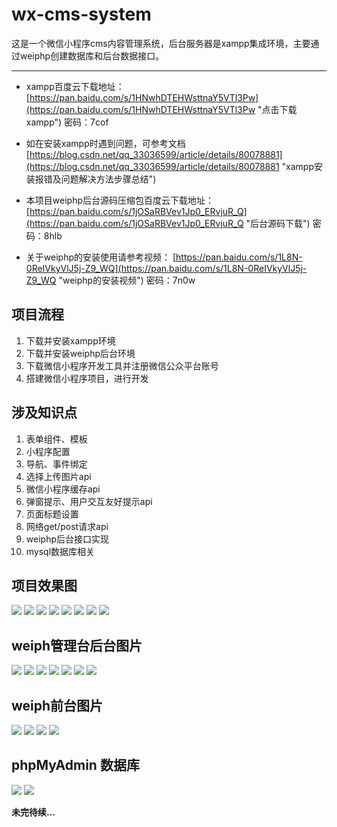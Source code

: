 # wx-cms-system #
这是一个微信小程序cms内容管理系统，后台服务器是xampp集成环境，主要通过weiphp创建数据库和后台数据接口。

----------

- xampp百度云下载地址：[https://pan.baidu.com/s/1HNwhDTEHWsttnaY5VTl3Pw](https://pan.baidu.com/s/1HNwhDTEHWsttnaY5VTl3Pw "点击下载xampp") 密码：7cof

- 如在安装xampp时遇到问题，可参考文档 [https://blog.csdn.net/qq_33036599/article/details/80078881](https://blog.csdn.net/qq_33036599/article/details/80078881 "xampp安装报错及问题解决方法步骤总结")

- 本项目weiphp后台源码压缩包百度云下载地址：[https://pan.baidu.com/s/1jOSaRBVev1Jp0_ERvjuR_Q](https://pan.baidu.com/s/1jOSaRBVev1Jp0_ERvjuR_Q "后台源码下载") 密码：8hlb

- 关于weiphp的安装使用请参考视频： [https://pan.baidu.com/s/1L8N-0ReIVkyVlJ5j-Z9_WQ](https://pan.baidu.com/s/1L8N-0ReIVkyVlJ5j-Z9_WQ "weiphp的安装视频") 密码：7n0w

## 项目流程 ##

1. 下载并安装xampp环境
2. 下载并安装weiphp后台环境
3. 下载微信小程序开发工具并注册微信公众平台账号
4. 搭建微信小程序项目，进行开发

## 涉及知识点 ##

1. 表单组件、模板
2. 小程序配置
3. 导航、事件绑定
4. 选择上传图片api
5. 微信小程序缓存api
6. 弹窗提示、用户交互友好提示api
7. 页面标题设置
8. 网络get/post请求api
9. weiphp后台接口实现
10. mysql数据库相关

## 项目效果图 ##
![](https://i.imgur.com/UZ8llbH.png)
![](https://i.imgur.com/c8E9Ix8.png)
![](https://i.imgur.com/z9eABre.png)
![](https://i.imgur.com/hY0T85g.png)
![](https://i.imgur.com/xPaKQTE.png)
![](https://i.imgur.com/8BeToZN.png)
![](https://i.imgur.com/8CdcPxW.png)
![](https://i.imgur.com/cspTKFl.png)

## weiph管理台后台图片 ##
![](https://i.imgur.com/QFn3A60.png)
![](https://i.imgur.com/SmeVOp9.png)
![](https://i.imgur.com/rnZbFXH.png)
![](https://i.imgur.com/ZM2c8uR.png)
![](https://i.imgur.com/ROU0Ed2.png)
![](https://i.imgur.com/bx8ZKDC.png)
![](https://i.imgur.com/POAYH1V.png)

## weiph前台图片 ##
![](https://i.imgur.com/rFu5mDx.png)
![](https://i.imgur.com/jVXXjci.png)
![](https://i.imgur.com/cg3XaDt.png)
![](https://i.imgur.com/BqDM07q.png)

## phpMyAdmin 数据库 ##
![](https://i.imgur.com/kPALI8j.png)
![](https://i.imgur.com/xFk6Kx6.png)

**未完待续...**

